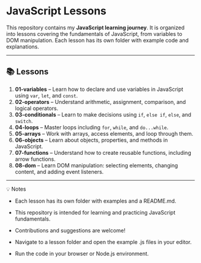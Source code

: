 # JavaScript Lessons

This repository contains my **JavaScript learning journey**. It is organized into lessons covering the fundamentals of JavaScript, from variables to DOM manipulation. Each lesson has its own folder with example code and explanations.

---

## 📚 Lessons

1. **01-variables** – Learn how to declare and use variables in JavaScript using `var`, `let`, and `const`.  
2. **02-operators** – Understand arithmetic, assignment, comparison, and logical operators.  
3. **03-conditionals** – Learn to make decisions using `if`, `else if`, `else`, and `switch`.  
4. **04-loops** – Master loops including `for`, `while`, and `do...while`.  
5. **05-arrays** – Work with arrays, access elements, and loop through them.  
6. **06-objects** – Learn about objects, properties, and methods in JavaScript.  
7. **07-functions** – Understand how to create reusable functions, including arrow functions.  
8. **08-dom** – Learn DOM manipulation: selecting elements, changing content, and adding event listeners.

---
💡 Notes

 *  Each lesson has its own folder with examples and a README.md.

 *  This repository is intended for learning and practicing JavaScript fundamentals.

 *  Contributions and suggestions are welcome!

 *  Navigate to a lesson folder and open the example .js files in your editor.

 *  Run the code in your browser or Node.js environment.
